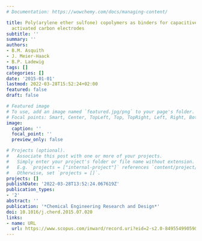 ```yaml
---
# Documentation: https://wowchemy.com/docs/managing-content/

title: Poly(arylene ether sulfone) copolymers as binders for capacitive deionization
  activated carbon electrodes
subtitle: ''
summary: ''
authors:
- B.M. Asquith
- J. Meier-Haack
- B.P. Ladewig
tags: []
categories: []
date: '2015-01-01'
lastmod: 2022-03-28T15:52:24+02:00
featured: false
draft: false

# Featured image
# To use, add an image named `featured.jpg/png` to your page's folder.
# Focal points: Smart, Center, TopLeft, Top, TopRight, Left, Right, BottomLeft, Bottom, BottomRight.
image:
  caption: ''
  focal_point: ''
  preview_only: false

# Projects (optional).
#   Associate this post with one or more of your projects.
#   Simply enter your project's folder or file name without extension.
#   E.g. `projects = ["internal-project"]` references `content/project/deep-learning/index.md`.
#   Otherwise, set `projects = []`.
projects: []
publishDate: '2022-03-28T13:52:24.067619Z'
publication_types:
- '2'
abstract: ''
publication: '*Chemical Engineering Research and Design*'
doi: 10.1016/j.cherd.2015.07.020
links:
- name: URL
  url: https://www.scopus.com/inward/record.uri?eid=2-s2.0-84955499059&doi=10.1016%2fj.cherd.2015.07.020&partnerID=40&md5=2df07e8c2afb19226d2f491268fb958f
---
```

